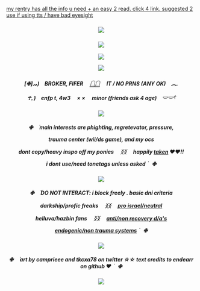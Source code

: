 [my rentry has all the info u need + an easy 2 read. click 4 link. suggested 2 use if using tts / have bad eyesight](https://rentry.co/brokercoine)

    
<h3 align="center">
<img src="https://i.postimg.cc/wTf3w5c2/blur-edges-2.png"/>
    </h3>
    <h3 align="center">
<img src="https://komarev.com/ghpvc/?username=justicedealer&label=VISITORS&color=1e8c5f"/>
    </h3>
     <p align="center">
<img src="https://i.postimg.cc/gJ4KcY7m/lv-0-20240815020333-ezgif-com-effects.gif"/>
    </p>

<p align="center">
<img src="https://i.postimg.cc/W1wgpqMJ/Untitled947-20240815002733-1.png"/>
</p>
  

    
<h5 align="center">
[✙]𓈒ᴗ)　BROKER, FIFER 　𓉸𓉸 　IT / NO PRNS (ANY OK)　︵.

♰𓈒 )　enfp t, 4w3 　× × 　minor (friends ask 4 age)　𓎟𓎟𓍢
</h5>

<p align="center">
<img src="https://i.postimg.cc/jSB2bs1J/blur-edges.png"/>
 </p>
 <h5 align="center">
✙⠀ ࣪ main interests are phighting, regretevator, pressure,

trauma center (wii/ds game), and my ocs
     
dont copy/*heavy* inspo off my ponies 　ᛝᛝ 　happily [taken](https://github.com/endearr) ♥︎♥︎!!

i dont use/need tonetags unless asked ࣪ ⠀✙

</h5>

<p align="center">
<img src="https://i.postimg.cc/jSB2bs1J/blur-edges.png"/>
</p>

<h5 align="center">
✙⠀ ࣪ DO NOT INTERACT: i block freely . basic dni criteria

darkship/profic freaks 　ᛝᛝ 　[pro israel/neutral](https://decolonizepalestine.com/)

helluva/hazbin fans 　ᛝᛝ 　[anti/non recovery d/a's](https://delusionalattachments.carrd.co/#)

[endogenic/non trauma systems](https://why-endos-are-bad.carrd.co/) ࣪ ⠀✙

</h5>

<p align="center">
<img src="https://i.postimg.cc/jSB2bs1J/blur-edges.png"/>
</p>

<h5 align="center">
✙⠀ ࣪ art by camprieee and tkcxa78 on twitter  ☆☆  text credits to endearr on github ♥︎ ࣪ ⠀✙
</p>

<h3 align="center">
<img src="https://i.postimg.cc/sX4g75gp/blur-edges-1.png"/>
</h3>
